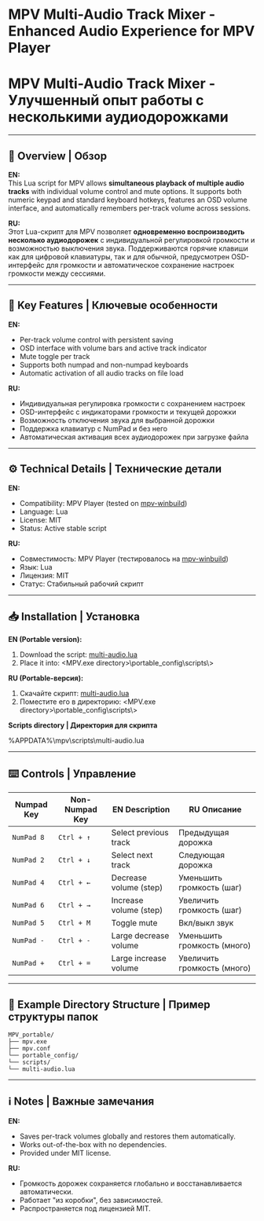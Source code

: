 # MPV Multi-Audio Track Mixer - Enhanced Audio Experience for MPV Player  
# MPV Multi-Audio Track Mixer - Улучшенный опыт работы с несколькими аудиодорожками  

---

## 🌟 Overview | Обзор  

**EN:**  
This Lua script for MPV allows **simultaneous playback of multiple audio tracks** with individual volume control and mute options. It supports both numeric keypad and standard keyboard hotkeys, features an OSD volume interface, and automatically remembers per-track volume across sessions.  

**RU:**  
Этот Lua-скрипт для MPV позволяет **одновременно воспроизводить несколько аудиодорожек** с индивидуальной регулировкой громкости и возможностью выключения звука. Поддерживаются горячие клавиши как для цифровой клавиатуры, так и для обычной, предусмотрен OSD-интерфейс для громкости и автоматическое сохранение настроек громкости между сессиями.  

---

## 🔑 Key Features | Ключевые особенности  

**EN:**  
- Per-track volume control with persistent saving  
- OSD interface with volume bars and active track indicator  
- Mute toggle per track  
- Supports both numpad and non-numpad keyboards  
- Automatic activation of all audio tracks on file load  

**RU:**  
- Индивидуальная регулировка громкости с сохранением настроек  
- OSD-интерфейс с индикаторами громкости и текущей дорожки  
- Возможность отключения звука для выбранной дорожки  
- Поддержка клавиатур с NumPad и без него  
- Автоматическая активация всех аудиодорожек при загрузке файла  

---

## ⚙️ Technical Details | Технические детали  

**EN:**  
- Compatibility: MPV Player (tested on [mpv-winbuild](https://github.com/zhongfly/mpv-winbuild/releases))  
- Language: Lua  
- License: MIT  
- Status: Active stable script  

**RU:**  
- Совместимость: MPV Player (тестировалось на [mpv-winbuild](https://github.com/zhongfly/mpv-winbuild/releases))  
- Язык: Lua  
- Лицензия: MIT  
- Статус: Стабильный рабочий скрипт  

---

## 📥 Installation | Установка  

**EN (Portable version):**  
1. Download the script: [multi-audio.lua](multi-audio.lua)  
2. Place it into:  <MPV.exe directory>\portable_config\scripts\\>


**RU (Portable-версия):**  
1. Скачайте скрипт: [multi-audio.lua](multi-audio.lua)  
2. Поместите его в директорию:  <MPV.exe directory>\portable_config\scripts\\>

**Scripts directory | Директория для скрипта**

%APPDATA%\mpv\scripts\multi-audio.lua



---

## ⌨️ Controls | Управление  

| Numpad Key | Non-Numpad Key | EN Description          | RU Описание                  |  
|------------|----------------|-------------------------|------------------------------|  
| `NumPad 8` | `Ctrl + ↑`     | Select previous track   | Предыдущая дорожка           |  
| `NumPad 2` | `Ctrl + ↓`     | Select next track       | Следующая дорожка            |  
| `NumPad 4` | `Ctrl + ←`     | Decrease volume (step)  | Уменьшить громкость (шаг)    |  
| `NumPad 6` | `Ctrl + →`     | Increase volume (step)  | Увеличить громкость (шаг)    |  
| `NumPad 5` | `Ctrl + M`     | Toggle mute             | Вкл/выкл звук                |  
| `NumPad -` | `Ctrl + -`     | Large decrease volume   | Уменьшить громкость (много)  |  
| `NumPad +` | `Ctrl + =`     | Large increase volume   | Увеличить громкость (много)  |  

---

## 📂 Example Directory Structure | Пример структуры папок  

```
MPV_portable/
├── mpv.exe
├── mpv.conf
└── portable_config/
└── scripts/
└── multi-audio.lua
```

---

## ℹ️ Notes | Важные замечания  

**EN:**  
- Saves per-track volumes globally and restores them automatically.  
- Works out-of-the-box with no dependencies.  
- Provided under MIT license.  

**RU:**  
- Громкость дорожек сохраняется глобально и восстанавливается автоматически.  
- Работает "из коробки", без зависимостей.  
- Распространяется под лицензией MIT.  

